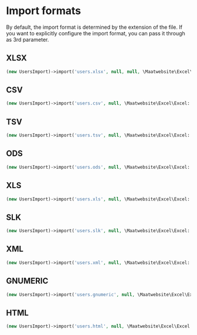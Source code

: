 # Import formats

By default, the import format is determined by the extension of the file. If you want 
to explicitly configure the import format, you can pass it through as 3rd parameter. 

## XLSX

```php
(new UsersImport)->import('users.xlsx', null, null, \Maatwebsite\Excel\Excel::XLSX);
```

## CSV

```php
(new UsersImport)->import('users.csv', null, \Maatwebsite\Excel\Excel::CSV);
```

## TSV

```php
(new UsersImport)->import('users.tsv', null, \Maatwebsite\Excel\Excel::TSV);
```

## ODS

```php
(new UsersImport)->import('users.ods', null, \Maatwebsite\Excel\Excel::ODS);
```

## XLS

```php
(new UsersImport)->import('users.xls', null, \Maatwebsite\Excel\Excel::XLS);
```

## SLK

```php
(new UsersImport)->import('users.slk', null, \Maatwebsite\Excel\Excel::SLK);
```

## XML

```php
(new UsersImport)->import('users.xml', null, \Maatwebsite\Excel\Excel::XML);
```

## GNUMERIC

```php
(new UsersImport)->import('users.gnumeric', null, \Maatwebsite\Excel\Excel::GNUMERIC);
```

## HTML

```php
(new UsersImport)->import('users.html', null, \Maatwebsite\Excel\Excel::HTML);
```
